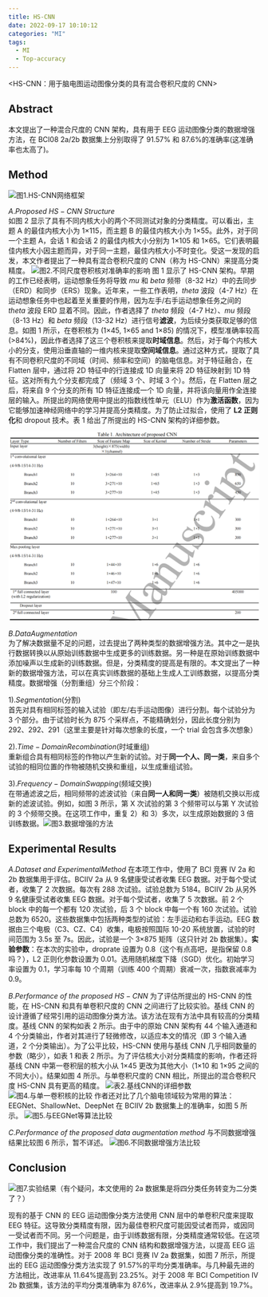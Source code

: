```yaml
---
title: HS-CNN
date: 2022-09-17 10:10:12
categories: "MI"
tags:
  - MI
  - Top-accuracy
---
```


<HS-CNN：用于脑电图运动图像分类的具有混合卷积尺度的 CNN>

<!--more-->

## **Abstract**

本文提出了一种混合尺度的 CNN 架构，具有用于 EEG 运动图像分类的数据增强方法，在 BCI08 2a/2b 数据集上分别取得了 91.57% 和 87.6%的准确率(这准确率也太高了)。

## **Method**

![图1.HS-CNN网络框架](/imgs/HS-CNN/HS-CNN%20网络框架.png)

$A.Proposed\ HS-CNN \ Structure$  
 如图 2 显示了具有不同内核大小的两个不同测试对象的分类精度。可以看出，主题 A 的最佳内核大小为 1×115，而主题 B 的最佳内核大小为 1×55。此外，对于同一个主题 A，会话 1 和会话 2 的最佳内核大小分别为 1×105 和 1×65。它们表明最佳内核大小因主题而异，对于同一主题，最佳内核大小不时变化。受这一发现的启发，本文作者提出了一种具有混合卷积尺度的 CNN（称为 HS-CNN）来提高分类精度。
![图2.不同尺度卷积核对准确率的影响](/imgs/HS-CNN/不同卷积核对应准确率.png)
图 1 显示了 HS-CNN 架构。早期的工作已经表明，运动想象任务将导致 $mu$ 和 $beta$ 频带（8-32 Hz）中的去同步（ERD）和同步（ERS）现象。近年来，一些工作表明，$theta$ 波段（4-7 Hz）在运动想象任务中也起着至关重要的作用，因为左手/右手运动想象任务之间的 $theta$ 波段 ERD 显着不同。因此，作者选择了 $theta$ 频段（4-7 Hz）、$mu$ 频段（8-13 Hz）和 $beta$ 频段（13-32 Hz）进行信号**滤波**，为后续分类获取足够的信息。如图 1 所示，在卷积核为 (1×45, 1×65 and 1×85) 的情况下，模型准确率较高(>84%)，因此作者选择了这三个卷积核来提取**时域信息**。然后，对于每个内核大小的分支，使用沿垂直轴的一维内核来提取**空间域信息**。通过这种方式，提取了具有不同卷积尺度的不同域（时间、频率和空间）的脑电信息。对于特征融合，在 Flatten 层中，通过将 2D 特征中的行连接成 1D 向量来将 2D 特征映射到 1D 特征。这对所有九个分支都完成了（频域 3 个、时域 3 个）。然后，在 Flatten 层之后，将来自 9 个分支的所有 1D 特征连接成一个 1D 向量，并将该向量用作全连接层的输入。所提出的网络使用中提出的指数线性单元（ELU）作为**激活函数**，因为它能够加速神经网络中的学习并提高分类精度。为了防止过拟合，使用了 **L2 正则化**和 dropout 技术。表 1 给出了所提出的 HS-CNN 架构的详细参数。

![表1.HS-CNN 的详细参数](../imgs/HS-CNN/本文所用CNN的参数.png)

$B.Data Augmentation$  
 为了解决数据量不足的问题，过去提出了两种类型的数据增强方法。其中之一是执行数据转换以从原始训练数据中生成更多的训练数据。另一种是在原始训练数据中添加噪声以生成新的训练数据。但是，分类精度的提高是有限的。本文提出了一种新的数据增强方法，可以在真实训练数据的基础上生成人工训练数据，以提高分类精度。数据增强（分割重组）分三个阶段：

$1).Segmentation$(分割)  
 首先对具有相同标签的输入试验（即左/右手运动图像）进行分割。每个试验分为 3 个部分。由于试验时长为 875 个采样点，不能精确划分，因此长度分别为 292、292、291（这里主要是针对每次想象的长度，一个 trial 会包含多次想象）

$2).Time-Domain Recombination$(时域重组)  
 重新组合具有相同标签的作物以产生新的试验。对于**同一个人、同一类**，来自多个试验的相同位置的作物被随机交换和重组，以生成重组试验。

$3).Frequency-Domain Swapping$(频域交换)  
 在带通滤波之后，相同频带的滤波试验（来自**同一人和同一类**）被随机交换以形成新的滤波试验。例如，如图 3 所示，第 X 次试验的第 3 个频带可以与第 Y 次试验的 3 个频带交换。在这项工作中，重复 2）和 3）多次，以生成原始数据的 3 倍训练数据。![图3.数据增强的方法](/imgs/HS-CNN/数据增强的方法.png)

## **Experimental Results**

$A.Dataset \ and \ Experimental Method$
在本项工作中，使用了 BCI 竞赛 IV 2a 和 2b 数据集用于评估。BCIIV 2a 从 9 名健康受试者收集 EEG 数据。对于每个受试者，收集了 2 次数据。每次有 288 次试验。试验总数为 5184。BCIIV 2b 从另外 9 名健康受试者收集 EEG 数据。对于每个受试者，收集了 5 次数据。前 2 个 block 中的每一个都有 120 次试验，后 3 个 block 中每一个有 160 次试验。试验总数为 6520。这些数据集中包括两种类型的试验：左手运动和右手运动。EEG 数据由三个电极（C3、CZ、C4）收集，电极按照国际 10-20 系统放置，试验的时间范围为 3.5s 至 7s。因此，试验是一个 3×875 矩阵（这只针对 2b 数据集）。**实验参数**：在本次的实验中，droprate 设置为 0.8（这个有点高吧，是指保留 0.8 吗？），L2 正则化参数设置为 0.01。选用随机梯度下降（SGD）优化。初始学习率设置为 0.1，学习率每 10 个周期（训练 400 个周期）衰减一次，指数衰减率为 0.9。

$B.Performance \ of \ the \ proposed \ HS-CNN$
为了评估所提出的 HS-CNN 的性能，在 HS-CNN 和具有单卷积尺度的 CNN 之间进行了比较实验。基线 CNN 的设计遵循了经常引用的运动图像分类方法。该方法在现有方法中具有较高的分类精度。基线 CNN 的架构如表 2 所示。由于中的原始 CNN 架构有 44 个输入通道和 4 个分类输出，作者对其进行了轻微修改，以适应本文的情况（即 3 个输入通道，2 个分类输出）。为了公平比较，HS-CNN 使用与基线 CNN 几乎相同数量的参数（略少），如表 1 和表 2 所示。为了评估核大小对分类精度的影响，作者还将基线 CNN 中第一卷积层的核大小从 1×45 更改为其他大小（1×10 和 1×95 之间的不同大小）。结果如图 4 所示。与单卷积尺度的 CNN 相比，所提出的混合卷积尺度 HS-CNN 具有更高的精度。
![表2.基线CNN的详细参数](/imgs/HS-CNN/基线CNN详细参数.png)
![图4.与单一卷积核的比较](/imgs/HS-CNN/与单一卷积核的比较.png)
作者还对比了几个脑电领域较为常用的算法：EEGNet、ShallowNet、DeepNet 在 BCIIV 2b 数据集上的准确率，如图 5 所示。
![图5.与EEGNet等算法比较](/imgs/HS-CNN/与EEGNet等比较.png)

$C.Performance \ of \ the \ proposed \ data \ augmentation \ method$
与不同数据增强结果比较图 6 所示，暂不详述。
![图6.不同数据增强方法比较](/imgs/HS-CNN/不同数据增强方法比较.png)

## **Conclusion**

![图7.实验结果](/imgs/HS-CNN/实验结果.png)（有个疑问，本文使用的 2a 数据集是将四分类任务转变为二分类了？）

现有的基于 CNN 的 EEG 运动图像分类方法使用 CNN 层中的单卷积尺度来提取 EEG 特征。这导致分类精度有限，因为最佳卷积尺度可能因受试者而异，或因同一受试者而不同。另一个问题是，由于训练数据有限，分类精度通常较低。在这项工作中，我们提出了一种混合尺度的 CNN 结构和数据增强方法，以提高 EEG 运动图像分类的准确性。对于 2008 年 BCI 竞赛 IV 2a 数据集，如图 7 所示，所提出的 EEG 运动图像分类方法实现了 91.57%的平均分类准确率。与几种最先进的方法相比，改进率从 11.64%提高到 23.25%。对于 2008 年 BCI Competition IV 2b 数据集，该方法的平均分类准确率为 87.6%，改进率从 2.9%提高到 19.7%。
